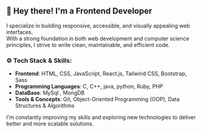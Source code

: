 ## 👋 Hey there! I'm a Frontend Developer

I specialize in building responsive, accessible, and visually appealing web interfaces.  
With a strong foundation in both web development and computer science principles, I strive to write clean, maintainable, and efficient code.

### ⚙️ Tech Stack & Skills:
- **Frontend**: HTML, CSS, JavaScript, React.js, Tailwind CSS, Bootstrap, Sass
- **Programming Languages**: C, C++, java, python, Ruby, PHP
- **DataBase**: MySql , MongDB
- **Tools & Concepts**: Git, Object-Oriented Programming (OOP), Data Structures & Algorithms

I'm constantly improving my skills and exploring new technologies to deliver better and more scalable solutions.

